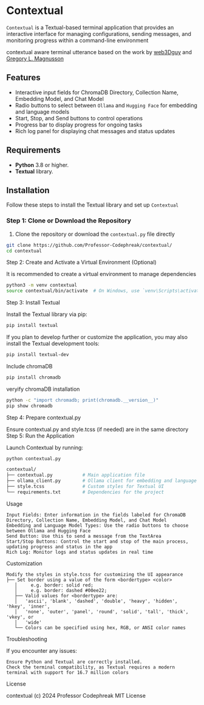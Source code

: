 # Contextual

`Contextual` is a Textual-based terminal application that provides an interactive interface for managing configurations, sending messages, and monitoring progress within a command-line environment


contextual aware terminal utterance based on the work by <a href="https://github.com/Web3dGuy/textual-ui-example/tree/main">web3Dguy</a> and <a href="https://gregorylmagnusson.medium.com/pythai-pai-2024-professor-codephreak-mit-licence-b9f6be1c9ef0">Gregory L. Magnusson</a><br />


## Features

- Interactive input fields for ChromaDB Directory, Collection Name, Embedding Model, and Chat Model
- Radio buttons to select between `Ollama` and `Hugging Face` for embedding and language models
- Start, Stop, and Send buttons to control operations
- Progress bar to display progress for ongoing tasks
- Rich log panel for displaying chat messages and status updates

## Requirements

- **Python** 3.8 or higher.
- **Textual** library.

## Installation

Follow these steps to install the Textual library and set up `Contextual`

### Step 1: Clone or Download the Repository

1. Clone the repository or download the `contextual.py` file directly

```bash
git clone https://github.com/Professor-Codephreak/contextual/
cd contextual
```

Step 2: Create and Activate a Virtual Environment (Optional)

It is recommended to create a virtual environment to manage dependencies

```bash
python3 -m venv contextual
source contextual/bin/activate  # On Windows, use `venv\Scripts\activate`
```
Step 3: Install Textual

Install the Textual library via pip:

```bash
pip install textual
```
If you plan to develop further or customize the application, you may also install the Textual development tools:

```bash
pip install textual-dev
```

Include chromaDB
```bash
pip install chromadb
```

veryify chromaDB installation
```bash
python -c "import chromadb; print(chromadb.__version__)"
pip show chromadb
```

Step 4: Prepare contextual.py

Ensure contextual.py and style.tcss (if needed) are in the same directory
Step 5: Run the Application

Launch Contextual by running:

```bash
python contextual.py
```

```bash
contextual/
├── contextual.py           # Main application file
├── ollama_client.py        # Ollama client for embedding and language model APIs
├── style.tcss              # Custom styles for Textual UI
└── requirements.txt        # Dependencies for the project
```

Usage

    Input Fields: Enter information in the fields labeled for ChromaDB Directory, Collection Name, Embedding Model, and Chat Model
    Embedding and Language Model Types: Use the radio buttons to choose between Ollama and Hugging Face
    Send Button: Use this to send a message from the TextArea
    Start/Stop Buttons: Control the start and stop of the main process, updating progress and status in the app
    Rich Log: Monitor logs and status updates in real time

Customization

    Modify the styles in style.tcss for customizing the UI appearance
    ├── Set border using a value of the form <bordertype> <color>                
       │     e.g. border: solid red;                                                
       │     e.g. border: dashed #00ee22;                                           
       ├── Valid values for <bordertype> are:                                       
       │   'ascii', 'blank', 'dashed', 'double', 'heavy', 'hidden', 'hkey', 'inner',
       │   'none', 'outer', 'panel', 'round', 'solid', 'tall', 'thick', 'vkey', or  
       │   'wide'                                                                   
       └── Colors can be specified using hex, RGB, or ANSI color names           

Troubleshooting

If you encounter any issues:

    Ensure Python and Textual are correctly installed.
    Check the terminal compatibility, as Textual requires a modern terminal with support for 16.7 million colors

License

contextual (c) 2024 Professor Codephreak MIT License
